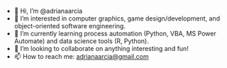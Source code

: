 - 👋 Hi, I’m @adrianaarcia
- 👀 I’m interested in computer graphics, game design/development, and object-oriented software engineering.
- 🌱 I’m currently learning process automation (Python, VBA, MS Power Automate) and data science tools (R, Python).
- 💞️ I’m looking to collaborate on anything interesting and fun!
- 📫 How to reach me:
      adrianaarcia@gmail.com
